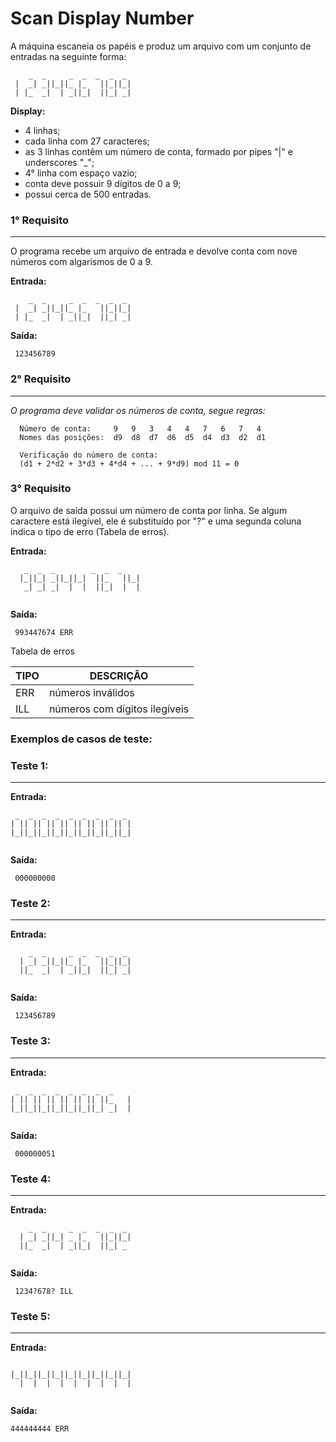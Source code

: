 # Scan Display Number

A máquina escaneia os papéis e produz um arquivo com um conjunto de entradas na seguinte forma:

```
    _  _     _  _  _  _  _
 |  _| _||_||_ |_   ||_||_|
 | |_  _|  | _||_|  ||_| _|

```

**Display:**
* 4 linhas;
* cada linha com 27 caracteres;
* as 3 linhas contêm um número de conta, formado por pipes "|" e underscores "_";
* 4° linha com espaço vazio;
* conta deve possuir 9 dígitos de 0 a 9;
* possui cerca de 500 entradas.



### 1° Requisito
- --
O programa recebe um arquivo de entrada e devolve conta com nove números com algarismos de 0 a 9.

**Entrada:**
```
    _  _     _  _  _  _  _
 |  _| _||_||_ |_   ||_||_|
 | |_  _|  | _||_|  ||_| _|

```
**Saída:**
```
 123456789
```

### 2° Requisito
- --
_O programa deve validar os números de conta, segue regras:_

``` 
  Número de conta:     9   9   3   4   4   7   6   7   4  
  Nomes das posições:  d9  d8  d7  d6  d5  d4  d3  d2  d1
  
  Verificação do número de conta:
  (d1 + 2*d2 + 3*d3 + 4*d4 + ... + 9*d9) mod 11 = 0
```  

### 3° Requisito
O arquivo de saída possui um número de conta por linha.
Se algum caractere está ilegível, ele é substituído por "?" e uma segunda coluna
indica o tipo de erro (Tabela de erros).

**Entrada:**
```
   _  _  _        _  _  _    
  |_||_| _||_||_|  ||_   ||_|
   _| _| _|  |  |  ||_|  |  |
                             
```
**Saída:**
```
 993447674 ERR
```


Tabela de erros

 | TIPO | DESCRIÇÃO|
 |------|-------------------|
 | ERR | números inválidos |
 | ILL  |números com dígitos ilegíveis|
### Exemplos de casos de teste:


### Teste 1:
- --
**Entrada:**
```
 _  _  _  _  _  _  _  _  _ 
| || || || || || || || || |
|_||_||_||_||_||_||_||_||_|
                             
```
**Saída:**

```
 000000000
```


### Teste 2:
- --
**Entrada:**
```
    _  _     _  _  _  _  _
  | _| _||_||_ |_   ||_||_|
  ||_  _|  | _||_|  ||_| _|
                             
```
**Saída:**
```
 123456789
```

### Teste 3:
- --
**Entrada:**
```
 _  _  _  _  _  _  _  _    
| || || || || || || ||_   |
|_||_||_||_||_||_||_| _|  |
                             
```
**Saída:**
```
 000000051
```

### Teste 4:
- --
**Entrada:**
```
    _  _     _  _  _  _  _ 
  | _| _||_| _ |_   ||_||_|
  ||_  _|  | _||_|  ||_| _ 
                             
```
**Saída:**
```
 1234?678? ILL
```

### Teste 5:
- --
**Entrada:**
```
                    
|_||_||_||_||_||_||_||_||_|
  |  |  |  |  |  |  |  |  |
                          
```
**Saída:**
```
444444444 ERR
```


